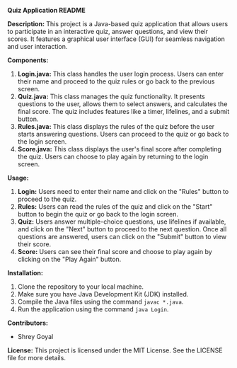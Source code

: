 **Quiz Application README**

**Description:**
This project is a Java-based quiz application that allows users to participate in an interactive quiz, answer questions, and view their scores. It features a graphical user interface (GUI) for seamless navigation and user interaction.

**Components:**
1. **Login.java:** This class handles the user login process. Users can enter their name and proceed to the quiz rules or go back to the previous screen.
2. **Quiz.java:** This class manages the quiz functionality. It presents questions to the user, allows them to select answers, and calculates the final score. The quiz includes features like a timer, lifelines, and a submit button.
3. **Rules.java:** This class displays the rules of the quiz before the user starts answering questions. Users can proceed to the quiz or go back to the login screen.
4. **Score.java:** This class displays the user's final score after completing the quiz. Users can choose to play again by returning to the login screen.

**Usage:**
1. **Login:** Users need to enter their name and click on the "Rules" button to proceed to the quiz.
2. **Rules:** Users can read the rules of the quiz and click on the "Start" button to begin the quiz or go back to the login screen.
3. **Quiz:** Users answer multiple-choice questions, use lifelines if available, and click on the "Next" button to proceed to the next question. Once all questions are answered, users can click on the "Submit" button to view their score.
4. **Score:** Users can see their final score and choose to play again by clicking on the "Play Again" button.

**Installation:**
1. Clone the repository to your local machine.
2. Make sure you have Java Development Kit (JDK) installed.
3. Compile the Java files using the command `javac *.java`.
4. Run the application using the command `java Login`.

**Contributors:**
- Shrey Goyal

**License:**
This project is licensed under the MIT License. See the LICENSE file for more details.
